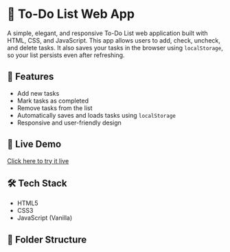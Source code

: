 # 📝 To-Do List Web App

A simple, elegant, and responsive To-Do List web application built with HTML, CSS, and JavaScript. This app allows users to add, check, uncheck, and delete tasks. It also saves your tasks in the browser using `localStorage`, so your list persists even after refreshing.

## 🌟 Features

- Add new tasks
- Mark tasks as completed
- Remove tasks from the list
- Automatically saves and loads tasks using `localStorage`
- Responsive and user-friendly design

## 🚀 Live Demo

[Click here to try it live](#) <!-- You can replace `#` with your GitHub Pages or hosted link -->


## 🛠️ Tech Stack

- HTML5
- CSS3
- JavaScript (Vanilla)

## 📁 Folder Structure

